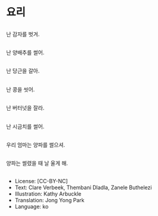 # 요리

##
난 감자를 벗겨.

##
난 양배추를 썰어.

##
난 당근을 갈아.

##
난 콩을 씻어.

##
난 버터넛을 잘라.

##
난 시금치를 썰어.

##
우리 엄마는 양파를 썰으셔.

##
양파는 썰렸을 때 날 울게 해.

##
* License: [CC-BY-NC]
* Text: Clare Verbeek, Thembani Dladla, Zanele Buthelezi
* Illustration: Kathy Arbuckle
* Translation: Jong Yong Park
* Language: ko
